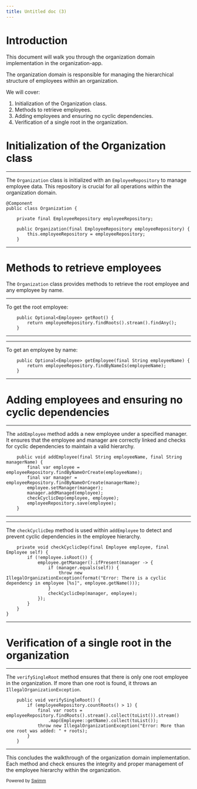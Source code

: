 ```yaml
---
title: Untitled doc (3)
---
```

# Introduction

This document will walk you through the organization domain implementation in the organization-app.

The organization domain is responsible for managing the hierarchical structure of employees within an organization.

We will cover:

1. Initialization of the Organization class.
2. Methods to retrieve employees.
3. Adding employees and ensuring no cyclic dependencies.
4. Verification of a single root in the organization.

# Initialization of the Organization class

<SwmSnippet path="/organization-app/src/main/java/com/company/organization/domain/Organization.java" line="11">

---

The <SwmToken path="/organization-app/src/main/java/com/company/organization/domain/Organization.java" pos="12:4:4" line-data="public class Organization {">`Organization`</SwmToken> class is initialized with an <SwmToken path="/organization-app/src/main/java/com/company/organization/domain/Organization.java" pos="14:5:5" line-data="    private final EmployeeRepository employeeRepository;">`EmployeeRepository`</SwmToken> to manage employee data. This repository is crucial for all operations within the organization domain.

```
@Component
public class Organization {

    private final EmployeeRepository employeeRepository;

    public Organization(final EmployeeRepository employeeRepository) {
        this.employeeRepository = employeeRepository;
    }
```

---

</SwmSnippet>

# Methods to retrieve employees

The <SwmToken path="/organization-app/src/main/java/com/company/organization/domain/Organization.java" pos="12:4:4" line-data="public class Organization {">`Organization`</SwmToken> class provides methods to retrieve the root employee and any employee by name.

<SwmSnippet path="/organization-app/src/main/java/com/company/organization/domain/Organization.java" line="20">

---

To get the root employee:

```
    public Optional<Employee> getRoot() {
        return employeeRepository.findRoots().stream().findAny();
    }
```

---

</SwmSnippet>

<SwmSnippet path="/organization-app/src/main/java/com/company/organization/domain/Organization.java" line="24">

---

To get an employee by name:

```
    public Optional<Employee> getEmployee(final String employeeName) {
        return employeeRepository.findByNameIs(employeeName);
    }
```

---

</SwmSnippet>

# Adding employees and ensuring no cyclic dependencies

<SwmSnippet path="/organization-app/src/main/java/com/company/organization/domain/Organization.java" line="28">

---

The <SwmToken path="/organization-app/src/main/java/com/company/organization/domain/Organization.java" pos="28:5:5" line-data="    public void addEmployee(final String employeeName, final String managerName) {">`addEmployee`</SwmToken> method adds a new employee under a specified manager. It ensures that the employee and manager are correctly linked and checks for cyclic dependencies to maintain a valid hierarchy.

```
    public void addEmployee(final String employeeName, final String managerName) {
        final var employee = employeeRepository.findByNameOrCreate(employeeName);
        final var manager = employeeRepository.findByNameOrCreate(managerName);
        employee.setManager(manager);
        manager.addManaged(employee);
        checkCyclicDep(employee, employee);
        employeeRepository.save(employee);
    }
```

---

</SwmSnippet>

<SwmSnippet path="/organization-app/src/main/java/com/company/organization/domain/Organization.java" line="45">

---

The <SwmToken path="/organization-app/src/main/java/com/company/organization/domain/Organization.java" pos="45:5:5" line-data="    private void checkCyclicDep(final Employee employee, final Employee self) {">`checkCyclicDep`</SwmToken> method is used within <SwmToken path="/organization-app/src/main/java/com/company/organization/domain/Organization.java" pos="28:5:5" line-data="    public void addEmployee(final String employeeName, final String managerName) {">`addEmployee`</SwmToken> to detect and prevent cyclic dependencies in the employee hierarchy.

```
    private void checkCyclicDep(final Employee employee, final Employee self) {
        if (!employee.isRoot()) {
            employee.getManager().ifPresent(manager -> {
                if (manager.equals(self)) {
                    throw new IllegalOrganizationException(format("Error: There is a cyclic dependency in employee [%s]", employee.getName()));
                }
                checkCyclicDep(manager, employee);
            });
        }
    }
}
```

---

</SwmSnippet>

# Verification of a single root in the organization

<SwmSnippet path="/organization-app/src/main/java/com/company/organization/domain/Organization.java" line="37">

---

The <SwmToken path="/organization-app/src/main/java/com/company/organization/domain/Organization.java" pos="37:5:5" line-data="    public void verifySingleRoot() {">`verifySingleRoot`</SwmToken> method ensures that there is only one root employee in the organization. If more than one root is found, it throws an <SwmToken path="/organization-app/src/main/java/com/company/organization/domain/Organization.java" pos="49:5:5" line-data="                    throw new IllegalOrganizationException(format(&quot;Error: There is a cyclic dependency in employee [%s]&quot;, employee.getName()));">`IllegalOrganizationException`</SwmToken>.

```
    public void verifySingleRoot() {
        if (employeeRepository.countRoots() > 1) {
            final var roots = employeeRepository.findRoots().stream().collect(toList()).stream()
                .map(Employee::getName).collect(toList());
            throw new IllegalOrganizationException("Error: More than one root was added: " + roots);
        }
    }
```

---

</SwmSnippet>

This concludes the walkthrough of the organization domain implementation. Each method and check ensures the integrity and proper management of the employee hierarchy within the organization.

<SwmMeta version="3.0.0" repo-id="Z2l0aHViJTNBJTNBb3JnYW5pemF0aW9uLXRlc3QlM0ElM0F2Y29zcXVpbmV4dGhpbms=" repo-name="organization-test"><sup>Powered by [Swimm](https://app.swimm.io/)</sup></SwmMeta>
